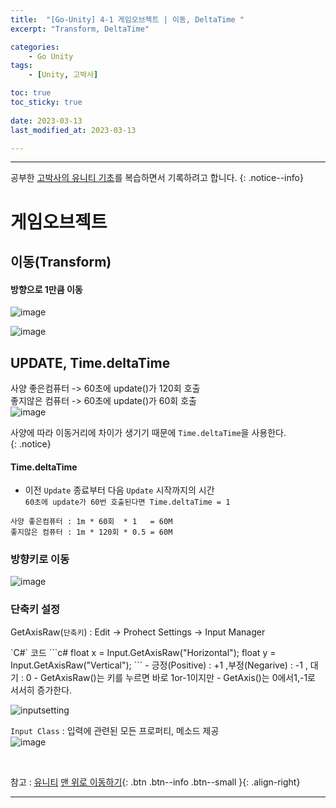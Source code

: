 ```yaml
---
title:  "[Go-Unity] 4-1 게임오브젝트 | 이동, DeltaTime "
excerpt: "Transform, DeltaTime"

categories:
    - Go Unity
tags:
    - [Unity, 고박사]

toc: true
toc_sticky: true
 
date: 2023-03-13
last_modified_at: 2023-03-13

---
```

- - -

공부한 [고박사의 유니티 기초](https://www.inflearn.com/course/%EA%B3%A0%EB%B0%95%EC%82%AC-%EC%9C%A0%EB%8B%88%ED%8B%B0-%EA%B8%B0%EC%B4%88/dashboard)를 복습하면서 기록하려고 합니다. 
{: .notice--info}

# 게임오브젝트

## 이동(Transform)

####    방향으로 1만큼 이동
![image](https://user-images.githubusercontent.com/96651722/224717493-5f2ee0c5-6f91-4d65-a4e8-f72286a8924e.png)

![image](https://user-images.githubusercontent.com/96651722/224717635-f6b7e8eb-5b7c-40c4-b3f5-c81fd0ba81f6.png)

##    UPDATE, Time.deltaTime

사양 좋은컴퓨터 -> 60초에 update()가 120회 호출  
좋지않은 컴퓨터 -> 60초에 update()가 60회  호출  
![image](https://user-images.githubusercontent.com/96651722/224721465-da17ac57-b0af-45e4-926a-01a342fd8bfa.png)

사양에 따라 이동거리에 차이가 생기기 때문에 `Time.deltaTime`을 사용한다.  
{: .notice}
####    Time.deltaTime 
- 이전 `Update` 종료부터 다음 `Update` 시작까지의 시간  
```60초에 update가 60번 호출된다면 Time.deltaTime = 1 ```

```
사양 좋은컴퓨터 : 1m * 60회  * 1   = 60M  
좋지않은 컴퓨터 : 1m * 120회 * 0.5 = 60M
```  

###    방향키로 이동  

![image](https://user-images.githubusercontent.com/96651722/224726435-ae046a8c-52e0-4b33-952d-a6fa66fa470f.png)  

###    단축키 설정    
GetAxisRaw(`단축키`) : Edit -> Prohect Settings -> Input Manager  

<div class="notice--primary" markdown="1"> 
`C#` 코드 
  ```c#
float x = Input.GetAxisRaw("Horizontal");
float y = Input.GetAxisRaw("Vertical");
  ```
- 긍정(Positive) : +1 ,부정(Negarive) : -1 , 대기 : 0
- GetAxisRaw()는 키를 누르면 바로 1or-1이지만
- GetAxis()는 0에서1,-1로 서서히 증가한다.

</div>

![inputsetting](https://user-images.githubusercontent.com/96651722/224728266-478e9b0f-e042-4372-9557-3e155d7d874e.png)  

`Input Class` : 입력에 관련된 모든 프로퍼티, 메소드 제공  
![image](https://user-images.githubusercontent.com/96651722/224723148-b32a4c88-3268-4ebb-9a9a-c2d837b3a137.png)




<br>

참고 : [유니티](https://docs.unity3d.com/kr/)
[맨 위로 이동하기](#){: .btn .btn--info .btn--small }{: .align-right}
<br>
- - -
